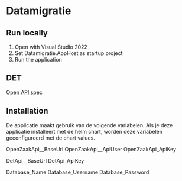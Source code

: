 # Datamigratie

## Run locally
1. Open with Visual Studio 2022 
2. Set Datamigratie.AppHost as startup project
3. Run the application

## DET

[Open API spec](https://esuite-data-extractie-gcp2.esuite-development.net/q/openapi)


## Installation
De applicatie maakt gebruik van de volgende variabelen. Als je deze applicatie installeert met de helm chart, worden deze variabelen geconfigureerd met de chart values.

OpenZaakApi__BaseUrl
OpenZaakApi__ApiUser
OpenZaakApi_ApiKey

DetApi__BaseUrl
DetApi_ApiKey

Database_Name
Database_Username
Database_Password
